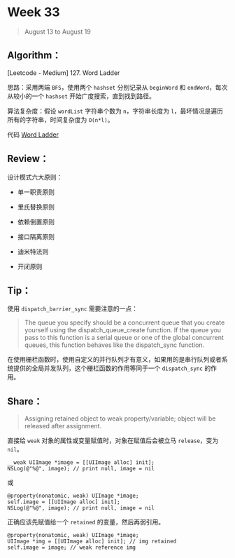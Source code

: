 # Week 33

> August 13 to August 19

## Algorithm：

[Leetcode - Medium] 127. Word Ladder

思路：采用两端 `BFS`，使用两个 `hashset` 分别记录从 `beginWord` 和 `endWord`，每次从较小的一个 `hashset` 开始广度搜索，直到找到路径。

算法复杂度：假设 `wordList` 字符串个数为 `n`，字符串长度为 `l`，最坏情况是遍历所有的字符串，时间复杂度为 `O(n*l)`。

代码 [Word Ladder](https://github.com/wzshare/Leetcode/blob/master/medium/127_Word_Ladder.swift)

## Review：

设计模式六大原则：

- 单一职责原则

- 里氏替换原则

- 依赖倒置原则

- 接口隔离原则

- 迪米特法则

- 开闭原则

## Tip：

使用 `dispatch_barrier_sync` 需要注意的一点：

> The queue you specify should be a concurrent queue that you create yourself using the dispatch_queue_create function. If the queue you pass to this function is a serial queue or one of the global concurrent queues, this function behaves like the dispatch_sync function.

在使用栅栏函数时，使用自定义的并行队列才有意义，如果用的是串行队列或者系统提供的全局并发队列，这个栅栏函数的作用等同于一个 `dispatch_sync` 的作用。

## Share：

> Assigning retained object to weak property/variable; object will be released after assignment.

直接给 `weak` 对象的属性或变量赋值时，对象在赋值后会被立马 `release`，变为 `nil`。

```objc
__weak UIImage *image = [[UIImage alloc] init];
NSLog(@"%@", image); // print null, image = nil
```

或

```objc
@property(nonatomic, weak) UIImage *image;
self.image = [[UIImage alloc] init];
NSLog(@"%@", image); // print null, image = nil
```

正确应该先赋值给一个 `retained` 的变量，然后再弱引用。

```objc
@property(nonatomic, weak) UIImage *image;
UIImage *img = [[UIImage alloc] init]; // img retained
self.image = image; // weak reference img
```